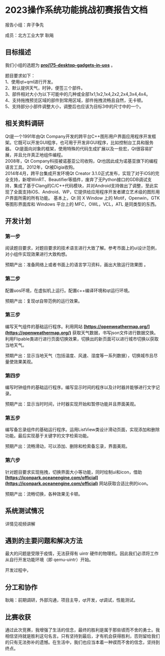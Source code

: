 # 2023操作系统功能挑战初赛报告文档

报告小组：弃子争先

成员：北方工业大学 耿飚

## 目标描述

我们小组的选题为 
**[proj175-desktop-gadgets-in-uos](https://github.com/oscomp/proj175-desktop-gadgets-in-uos)** 。

题目要求如下：<br>
1、使用qt+qml进行开发。<br>
2、默认提供天气，时钟，便签三个部件。<br>
3、部件相对大小为以下可能中的几种或全部1x1,1x2,1x4,2x2,2x4,3x4,4x4。<br>
4、支持拖拽预览区域的部件到常用区域，部件拖拽流畅且自然，无卡顿。<br>
5、支持部分小部件调整大小，调整后也应该为目标3中的尺寸中的一个。



## 相关资料调研
Qt是一个1991年由Qt Company开发的跨平台C++图形用户界面应用程序开发框架。它既可以开发GUI程序，也可用于开发非GUI程序，比如控制台工具和服务器。
Qt是面向对象的框架，使用特殊的代码生成扩展以及一些宏，Qt很容易扩展，并且允许真正地组件编程。  
2008年，Qt Company科技被诺基亚公司收购，Qt也因此成为诺基亚旗下的编程语言工具。2012年，Qt被Digia收购。  
2014年4月，跨平台集成开发环境Qt Creator 3.1.0正式发布，实现了对于iOS的完全支持，新增WinRT、Beautifier等插件，废弃了无Python接口的GDB调试支持，集成了基于Clang的C/C++代码模块，并对Android支持做出了调整，至此实现了全面支持iOS、Android、WP，它提供给应用程序开发者建立艺术级的图形用户界面所需的所有功能。
基本上，Qt 同 X Window 上的 Motif，Openwin，GTK 等图形界面库和 Windows 平台上的 MFC，OWL，VCL，ATL 是同类型的东西。  

## 开发计划

### 第一步

阅读题目要求，对题目要求的技术语言进行大致了解。参考市面上的ui设计范例，对小组件实现效果进行大致构想。

预期产出：准备网络上或者书面上的语言学习资料，画出大致运行效果图 。

### 第二步

配置uos环境，在虚拟机上运行。配置c++编译环境和qt运行环境。

预期产出：复现qt自带范例的运行效果。

### 第三步

编写天气组件的基础运行程序。利用网站 **[https://openweathermap.org/](https://openweathermap.org/)** 获取天气数据，书写json文件进行数据交换。
利用Flipable类进行进行页面切换效果，切换出的新页面可以进行城市切换以获取当地天气。

预期产出：显示当地天气（包括温度、风速、湿度等一系列数据），切换城市且尽量使效果美观。

### 第四步

编写时钟组件的基础运行程序。编写显示时间的程序以及计时器并能够进行文字记录。

预期产出：显示当时时间，计时器实现开始和暂停功能并且界面美观。

### 第五步

编写备忘录组件的基础运行程序。运用ListView类设计滑动页面，实现添加和删除功能。最后实现基于关键字的文字检索功能。

预期产出：流畅滑动，可以添加、删除和检索备忘录，界面美观。

### 第六步

针对题目要求实现拖拽，切换界面大小等功能，同时绘制ui和icon，借助 **[https://iconpark.oceanengine.com/official](https://iconpark.oceanengine.com/official)** 网站获取合适比例的icon。

预期产出：流畅切换，各种效果无卡顿。

## 系统测试情况

详情见视频讲解

## 遇到的主要问题和解决方法

最大的问题是受限于疫情，无法获得有 uintr 硬件的物理机。因此我们必须将工作从自行开发功能环境（即 qemu-uintr）开始。

开发过程中，

## 分工和协作

耿飚：前期调研，外部沟通，项目主导，qt开发，qt调试，性能测试。

## 比赛收获

通过此次竞赛，我增强了生活的信念，最终的胜利是属于那些锲而不舍的勇士。我相信坚持就是胜利这句名言。只有坚持到最后，才有机会获得胜利，否则留给我们的只有无法弥补的遗憾。在生活中，我们也应当本着一种锲而不舍的信念，坚持到终点。
